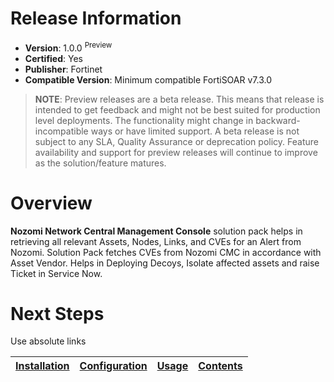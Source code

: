 # Release Information

* **Version**: 1.0.0 <sup>Preview</sup>
* **Certified**: Yes
* **Publisher**: Fortinet
* **Compatible Version**: Minimum compatible FortiSOAR v7.3.0

>**NOTE**: Preview releases are a beta release. This means that release is intended to get feedback and might not be best suited for production level deployments. The functionality might change in backward-incompatible ways or have limited support. A beta release is not subject to any SLA, Quality Assurance or deprecation policy. Feature availability and support for preview releases will continue to improve as the solution/feature matures.

# Overview

**Nozomi Network Central Management Console** solution pack helps in retrieving all relevant Assets, Nodes, Links, and CVEs for an Alert from Nozomi. Solution Pack fetches CVEs from Nozomi CMC in accordance with Asset Vendor. Helps in Deploying Decoys, Isolate affected assets and raise Ticket in Service Now.



# Next Steps

Use absolute links

| [Installation](./docs/setup.md#installation) | [Configuration](./docs/setup.md#configuration) | [Usage](./docs/usage.md) | [Contents](./docs/contents.md) |
|--------------------------------------------|----------------------------------------------|------------------------|------------------------------|
